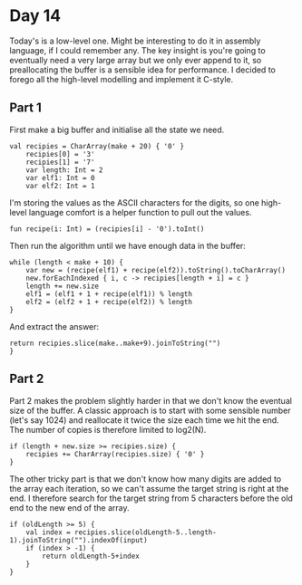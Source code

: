 # Day 14
Today's is a low-level one. Might be interesting to do it in assembly language,
if I could remember any. The key insight is you're going to eventually need a
very large array but we only ever append to it, so preallocating the buffer is 
a sensible idea for performance. I decided to forego all the high-level modelling
and implement it C-style.

## Part 1

First make a big buffer and initialise all the state we need.
```
val recipies = CharArray(make + 20) { '0' }
	recipies[0] = '3'
	recipies[1] = '7'
	var length: Int = 2
	var elf1: Int = 0
	var elf2: Int = 1
```
I'm storing the values as the ASCII characters for the digits, so one high-level
language comfort is a helper function to pull out the values.
```
fun recipe(i: Int) = (recipies[i] - '0').toInt()
```
Then run the algorithm until we have enough data in the buffer:
```
while (length < make + 10) {
	var new = (recipe(elf1) + recipe(elf2)).toString().toCharArray()
	new.forEachIndexed { i, c -> recipies[length + i] = c }
	length += new.size
	elf1 = (elf1 + 1 + recipe(elf1)) % length
	elf2 = (elf2 + 1 + recipe(elf2)) % length
}
```
And extract the answer:
```
return recipies.slice(make..make+9).joinToString("")
}
```

## Part 2
Part 2 makes the problem slightly harder in that we don't know the eventual
size of the buffer. A classic approach is to start with some sensible number
(let's say 1024) and reallocate it twice the size each time we hit the end.
The number of copies is therefore limited to log2(N).

```
if (length + new.size >= recipies.size) {
	recipies += CharArray(recipies.size) { '0' }
}
```

The other tricky part is that we don't know how many digits are added to
the array each iteration, so we can't assume the target string is right
at the end. I therefore search for the target string from 5 characters before
the old end to the new end of the array.

```
if (oldLength >= 5) {
	val index = recipies.slice(oldLength-5..length-1).joinToString("").indexOf(input)
	if (index > -1) {
		return oldLength-5+index
	}
}
```
